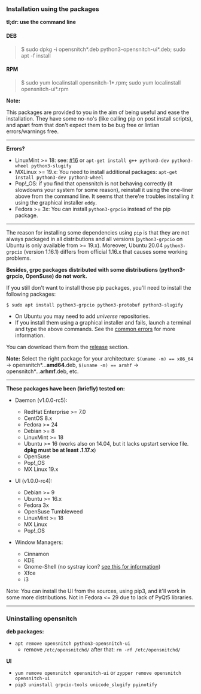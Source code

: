 ### Installation using the packages


**tl;dr: use the command line**

#### DEB
> $ sudo dpkg -i opensnitch*.deb python3-opensnitch-ui*.deb; sudo apt -f install

#### RPM
> $ sudo yum localinstall opensnitch-1*.rpm; sudo yum localinstall opensnitch-ui*.rpm 

**Note:**

This packages are provided to you in the aim of being useful and ease the installation. They have some no-no's (like calling pip on post install scripts), and apart from that don't expect them to be bug free or lintian errors/warnings free.


***

**Errors?**

- LinuxMint >= 18: see: [#16](https://github.com/gustavo-iniguez-goya/opensnitch/issues/16) or `apt-get install g++ python3-dev python3-wheel python3-slugify`
- MXLinux >= 19.x: You need to install additional packages: `apt-get install python3-dev python3-wheel`
- Pop!_OS: if you find that opensnitch is not behaving correctly (it slowdowns your system for some reason), reinstall it using the one-liner above from the command line. It seems that there're troubles installing it using the graphical installer `eddy`.
- Fedora >= 3x: You can install `python3-grpcio` instead of the pip package.

---

The reason for installing some dependencies using `pip` is that they are not always packaged in all distributions and all versions (`python3-grpcio` on Ubuntu is only available from >= 19.x). Moreover, Ubuntu 20.04 `python3-grpcio` (version 1.16.1) differs from official 1.16.x that causes some working problems. 

**Besides, grpc packages distributed with some distributions (python3-grpcio, OpenSuse) do not work.**

If you still don't want to install those pip packages, you'll need to install the following packages:
```
$ sudo apt install python3-grpcio python3-protobuf python3-slugify
```

* On Ubuntu you may need to add _universe_ repositories.
* If you install them using a graphical installer and fails, launch a terminal and type the above commands. See the [common errors](https://github.com/gustavo-iniguez-goya/opensnitch/wiki/Known-problems) for more information.


You can download them from the [release](https://github.com/gustavo-iniguez-goya/opensnitch/releases) section.

**Note:**
Select the right package for your architecture: `$(uname -m) == x86_64` -> opensnitch*...**amd64**.deb, `$(uname -m) == armhf` -> opensnitch*...**arhmf**.deb, etc.

***

**These packages have been (briefly) tested on:**
 * Daemon (v1.0.0-rc5):
   - RedHat Enterprise >= 7.0
   - CentOS 8.x
   - Fedora >= 24
   - Debian >= 8
   - LinuxMint >= 18
   - Ubuntu >= 16 (works also on 14.04, but it lacks upstart service file. **dpkg must be at least .1.17.x**)
   - OpenSuse
   - Pop!_OS
   - MX Linux 19.x
 * UI (v1.0.0-rc4):
   - Debian >= 9
   - Ubuntu >= 16.x
   - Fedora 3x
   - OpenSuse Tumbleweed
   - LinuxMint >= 18 
   - MX Linux
   - Pop!_OS

 * Window Managers:
   - Cinnamon
   - KDE
   - Gnome-Shell (no systray icon? [see this for information](https://github.com/gustavo-iniguez-goya/opensnitch/wiki/Known-problems#OpenSnitch-icon-does-not-show-up-on-gnome-shell))
   - Xfce
   - i3

Note: You can install the UI from the sources, using pip3, and it'll work in some more distributions. Not in Fedora <= 29 due to lack of PyQt5 libraries.


***

### Uninstalling opensnitch

**deb packages:**
- `apt remove opensnitch python3-opensnitch-ui`
  * remove `/etc/opensnitchd/` after that: `rm -rf /etc/opensnitchd/`

**UI**
- `yum remove opensnitch opensnitch-ui` or `zypper remove opensnitch opensnitch-ui`
- `pip3 uninstall grpcio-tools unicode_slugify pyinotify`